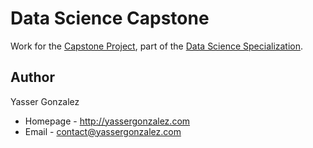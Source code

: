 Data Science Capstone
========================

Work for the [Capstone Project](https://www.coursera.org/learn/data-science-project),
part of the [Data Science Specialization](https://www.coursera.org/specialization/jhudatascience/1).

Author
------

Yasser Gonzalez
* Homepage - http://yassergonzalez.com
* Email - contact@yassergonzalez.com
